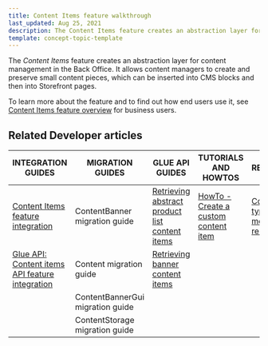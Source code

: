```yaml
---
title: Content Items feature walkthrough
last_updated: Aug 25, 2021
description: The Content Items feature creates an abstraction layer for content management in the Back Office.
template: concept-topic-template
---
```


The _Content Items_ feature creates an abstraction layer for content management in the Back Office. It allows content managers to create and preserve small content pieces, which can be inserted into CMS blocks and then into Storefront pages.

To learn more about the feature and to find out how end users use it, see [Content Items feature overview](/docs/scos/user/features/{{page.version}}/content-items-feature-overview.html) for business users.

## Related Developer articles

| INTEGRATION GUIDES  | MIGRATION GUIDES | GLUE API GUIDES | TUTORIALS AND HOWTOS | REFERENCES |
|---|---|---|---|---|
| [Content Items feature integration](/docs/scos/dev/feature-integration-guides/{{page.version}}/content-items-feature-integration.html) |  ContentBanner migration guide | [Retrieving abstract product list content items](/docs/scos/dev/glue-api-guides/{{page.version}}/retrieving-content-items/retrieving-abstract-product-list-content-items.html) | [HowTo - Create a custom content item](/docs/scos/dev/tutorials-and-howtos/howtos/feature-howtos/cms/howto-create-a-custom-content-item.html) | [Content item types: module relations](/docs/scos/dev/feature-walkthroughs/{{page.version}}/content-items-feature-walkthrough/content-item-types-module-relations.html)  |  |
| [Glue API: Content items API feature integration](/docs/scos/dev/feature-integration-guides/{{page.version}}/glue-api/glue-api-content-items-feature-integration.html) | Content migration guide | [Retrieving banner content items](/docs/scos/dev/glue-api-guides/{{page.version}}/retrieving-content-items/retrieving-banner-content-items.html) |  |  |
|  | ContentBannerGui migration guide |  |  |  |
|  | ContentStorage migration guide |  |  |  |  |
